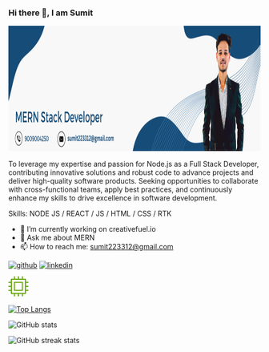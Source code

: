 
### Hi there 👋, I am Sumit

<img src='https://github.com/sumit-sen-90/sumit-sen-90/blob/main/Blue%20Modern%20Marketing%20Manager%20LinkedIn%20Banner%20(1).png' alt='github' width='9000' height='250'>

To leverage my expertise and passion for Node.js as a Full Stack Developer, contributing innovative solutions and robust code to advance projects and deliver high-quality software products. Seeking opportunities to collaborate with cross-functional teams, apply best practices, and continuously enhance my skills to drive excellence in software development.

Skills: NODE JS / REACT / JS / HTML / CSS / RTK

- 🔭 I’m currently working on creativefuel.io 
- 💬 Ask me about MERN 
- 📫 How to reach me: sumit223312@gmail.com 


[<img src='https://cdn.jsdelivr.net/npm/simple-icons@3.0.1/icons/github.svg' alt='github' height='40'>](https://github.com/sumit-sen-90)  [<img src='https://cdn.jsdelivr.net/npm/simple-icons@3.0.1/icons/linkedin.svg' alt='linkedin' height='40'>](https://www.linkedin.com/in/sumit-sen-1a2-/)  

<a href='https://docs.github.com/en/developers'><img src='https://raw.githubusercontent.com/acervenky/animated-github-badges/master/assets/devbadge.gif' width='40' height='40'></a> 

[![Top Langs](https://github-readme-stats.vercel.app/api/top-langs/?username=sumit-sen-90)](https://github.com/anuraghazra/github-readme-stats)

![GitHub stats](https://github-readme-stats.vercel.app/api?username=sumit-sen-90&show_icons=true)  

![GitHub streak stats](https://streak-stats.demolab.com/?user=sumit-sen-90)  

